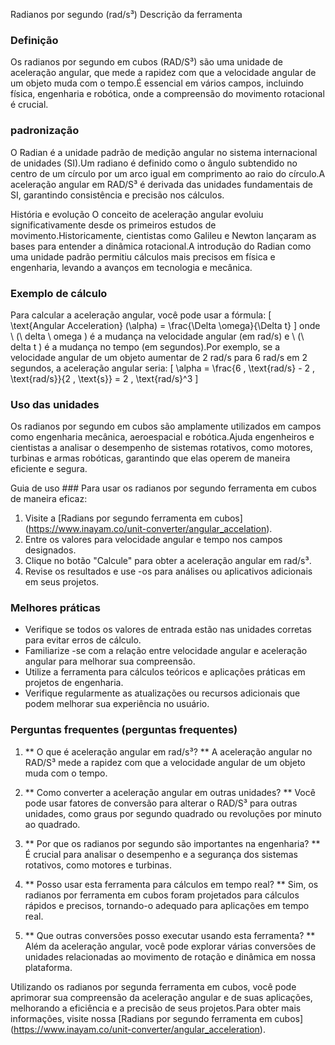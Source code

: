 Radianos por segundo (rad/s³) Descrição da ferramenta

### Definição
Os radianos por segundo em cubos (RAD/S³) são uma unidade de aceleração angular, que mede a rapidez com que a velocidade angular de um objeto muda com o tempo.É essencial em vários campos, incluindo física, engenharia e robótica, onde a compreensão do movimento rotacional é crucial.

### padronização
O Radian é a unidade padrão de medição angular no sistema internacional de unidades (SI).Um radiano é definido como o ângulo subtendido no centro de um círculo por um arco igual em comprimento ao raio do círculo.A aceleração angular em RAD/S³ é derivada das unidades fundamentais de SI, garantindo consistência e precisão nos cálculos.

História e evolução
O conceito de aceleração angular evoluiu significativamente desde os primeiros estudos de movimento.Historicamente, cientistas como Galileu e Newton lançaram as bases para entender a dinâmica rotacional.A introdução do Radian como uma unidade padrão permitiu cálculos mais precisos em física e engenharia, levando a avanços em tecnologia e mecânica.

### Exemplo de cálculo
Para calcular a aceleração angular, você pode usar a fórmula:
\[ \text{Angular Acceleration} (\alpha) = \frac{\Delta \omega}{\Delta t} \]
onde \ (\ delta \ omega \) é a mudança na velocidade angular (em rad/s) e \ (\ delta t \) é a mudança no tempo (em segundos).Por exemplo, se a velocidade angular de um objeto aumentar de 2 rad/s para 6 rad/s em 2 segundos, a aceleração angular seria:
\[ \alpha = \frac{6 \, \text{rad/s} - 2 \, \text{rad/s}}{2 \, \text{s}} = 2 \, \text{rad/s}^3 \]

### Uso das unidades
Os radianos por segundo em cubos são amplamente utilizados em campos como engenharia mecânica, aeroespacial e robótica.Ajuda engenheiros e cientistas a analisar o desempenho de sistemas rotativos, como motores, turbinas e armas robóticas, garantindo que elas operem de maneira eficiente e segura.

Guia de uso ###
Para usar os radianos por segundo ferramenta em cubos de maneira eficaz:
1. Visite a [Radians por segundo ferramenta em cubos] (https://www.inayam.co/unit-converter/angular_accelation).
2. Entre os valores para velocidade angular e tempo nos campos designados.
3. Clique no botão "Calcule" para obter a aceleração angular em rad/s³.
4. Revise os resultados e use -os para análises ou aplicativos adicionais em seus projetos.

### Melhores práticas
- Verifique se todos os valores de entrada estão nas unidades corretas para evitar erros de cálculo.
- Familiarize -se com a relação entre velocidade angular e aceleração angular para melhorar sua compreensão.
- Utilize a ferramenta para cálculos teóricos e aplicações práticas em projetos de engenharia.
- Verifique regularmente as atualizações ou recursos adicionais que podem melhorar sua experiência no usuário.

### Perguntas frequentes (perguntas frequentes)

1. ** O que é aceleração angular em rad/s³? **
A aceleração angular no RAD/S³ mede a rapidez com que a velocidade angular de um objeto muda com o tempo.

2. ** Como converter a aceleração angular em outras unidades? **
Você pode usar fatores de conversão para alterar o RAD/S³ para outras unidades, como graus por segundo quadrado ou revoluções por minuto ao quadrado.

3. ** Por que os radianos por segundo são importantes na engenharia? **
É crucial para analisar o desempenho e a segurança dos sistemas rotativos, como motores e turbinas.

4. ** Posso usar esta ferramenta para cálculos em tempo real? **
Sim, os radianos por ferramenta em cubos foram projetados para cálculos rápidos e precisos, tornando-o adequado para aplicações em tempo real.

5. ** Que outras conversões posso executar usando esta ferramenta? **
Além da aceleração angular, você pode explorar várias conversões de unidades relacionadas ao movimento de rotação e dinâmica em nossa plataforma.

Utilizando os radianos por segunda ferramenta em cubos, você pode aprimorar sua compreensão da aceleração angular e de suas aplicações, melhorando a eficiência e a precisão de seus projetos.Para obter mais informações, visite nossa [Radians por segundo ferramenta em cubos] (https://www.inayam.co/unit-converter/angular_acceleration).